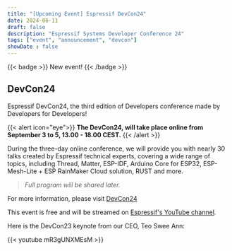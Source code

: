 ```yaml
---
title: "[Upcoming Event] Espressif DevCon24"
date: 2024-06-11
draft: false
description: "Espressif Systems Developer Conference 24"
tags: ["event", "announcement", "devcon"]
showDate : false
---
```


{{< badge >}}
New event!
{{< /badge >}}

## DevCon24

Espressif DevCon24, the third edition of Developers conference made by Developers for Developers!

{{< alert icon="eye">}}
**The DevCon24, will take place online from September 3 to 5, 13.00 - 18.00 CEST.**
{{< /alert >}}

During the three-day online conference, we will provide you with nearly 30 talks created by Espressif technical experts, covering a wide range of topics, including Thread, Matter, ESP-IDF, Arduino Core for ESP32, ESP-Mesh-Lite + ESP RainMaker Cloud solution, RUST and more.

> *Full program will be shared later.*

For more information, please visit [DevCon24](https://devcon.espressif.com)

This event is free and will be streamed on [Espressif's YouTube channel](https://www.youtube.com/channel/UCDBWNF7CJ2U5eLGT7o3rKog).

Here is the DevCon23 keynote from our CEO, Teo Swee Ann:

{{< youtube mR3gUNXMEsM >}}

